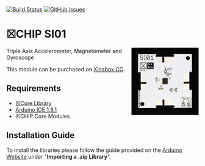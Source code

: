[![Build Status](https://travis-ci.org/xinabox/arduino-SI01.svg?branch=master)](https://travis-ci.org/xinabox/arduino-SI01)
[![GitHub issues](https://img.shields.io/github/issues/xinabox/arduino-SI01.svg)](https://github.com/xinabox/arduino-SI01/issues)

# ☒CHIP SI01
<img src="extras/SI01 V1.0.1.JPG" width="35%" height="auto" align="right">
Triple Axis Accelerometer, Magnetometer and Gyroscope

This module can be purchased on [Xinabox CC](https://xinabox.cc/products/SI01/).

## Requirements
  - [☒Core Library](https://github.com/xinabox/xCore)
  - [Arduino IDE 1.8.1](https://www.arduino.cc/en/main/software)
  - ☒CHIP Core Modules
  
## Installation Guide
To install the libraries please follow the guide provided on the [Arduino Website](https://www.arduino.cc/en/Guide/Libraries) under "**Importing a .zip Library**".



